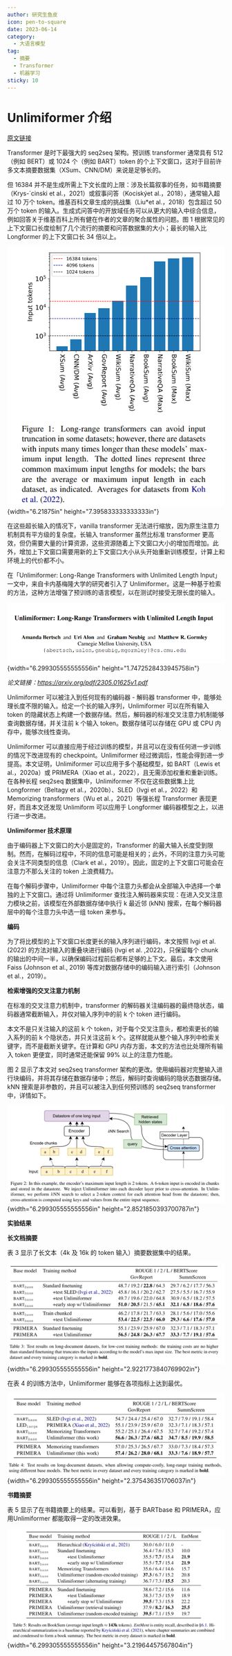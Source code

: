 ```yaml
---
author: 研究生鱼皮
icon: pen-to-square
date: 2023-06-14
category:
  - 大语言模型
tag:
  - 摘要
  - Transformer
  - 机器学习
sticky: 10
---
```



# Unlimiformer 介绍

[原文链接]( https://mp.weixin.qq.com/s/VktrpfEUK99Zrm3AJJwW-g)

Transformer 是时下最强大的 seq2seq 架构。预训练 transformer 通常具有 512（例如 BERT）或 1024 个（例如 BART）token 的个上下文窗口，这对于目前许多文本摘要数据集（XSum、CNN/DM）来说是足够长的。

但 16384 并不是生成所需上下文长度的上限：涉及长篇叙事的任务，如书籍摘要（Krys-´cinski et al.，2021）或叙事问答（Kociskýet al.，2018），通常输入超过 10 万个 token。维基百科文章生成的挑战集（Liu*et al.，2018）包含超过 50 万个 token 的输入。生成式问答中的开放域任务可以从更大的输入中综合信息，例如回答关于维基百科上所有健在作者的文章的聚合属性的问题。图 1 根据常见的上下文窗口长度绘制了几个流行的摘要和问答数据集的大小；最长的输入比 Longformer 的上下文窗口长 34 倍以上。

![descript](/assets/images/posts/2023-6/Unlimiformer1.png){width="6.21875in"
height="7.395833333333333in"}

在这些超长输入的情况下，vanilla transformer 无法进行缩放，因为原生注意力机制具有平方级的复杂度。长输入 transformer 虽然比标准 transformer 更高效，但仍需要大量的计算资源，这些资源随着上下文窗口大小的增加而增加。此外，增加上下文窗口需要用新的上下文窗口大小从头开始重新训练模型，计算上和环境上的代价都不小。

在「Unlimiformer: Long-Range Transformers with Unlimited Length Input」一文中，来自卡内基梅隆大学的研究者引入了 Unlimiformer。这是一种基于检索的方法，这种方法增强了预训练的语言模型，以在测试时接受无限长度的输入。

![descript](/assets/images/posts/2023-6/Unlimiformer2.png){width="6.299305555555556in"
height="1.7472528433945758in"}

*论文链接：https://arxiv.org/pdf/2305.01625v1.pdf*

Unlimiformer 可以被注入到任何现有的编码器 - 解码器 transformer 中，能够处理长度不限的输入。给定一个长的输入序列，Unlimiformer 可以在所有输入 token 的隐藏状态上构建一个数据存储。然后，解码器的标准交叉注意力机制能够查询数据存储，并关注前 k 个输入 token。数据存储可以存储在 GPU 或 CPU 内存中，能够次线性查询。

Unlimiformer 可以直接应用于经过训练的模型，并且可以在没有任何进一步训练的情况下改进现有的 checkpoint。Unlimiformer 经过微调后，性能会得到进一步提高。本文证明，Unlimiformer 可以应用于多个基础模型，如 BART（Lewis et al.，2020a）或 PRIMERA（Xiao et al.，2022），且无需添加权重和重新训练。在各种长程 seq2seq 数据集中，Unlimiformer 不仅在这些数据集上比 Longformer（Beltagy et al.，2020b）、SLED（Ivgi et al.，2022）和 Memorizing transformers（Wu et al.，2021）等强长程 Transformer 表现更好，而且本文还发现 Unlimiform 可以应用于 Longformer 编码器模型之上，以进行进一步改进。

**Unlimiformer 技术原理**

由于编码器上下文窗口的大小是固定的，Transformer 的最大输入长度受到限制。然而，在解码过程中，不同的信息可能是相关的；此外，不同的注意力头可能会关注不同类型的信息（Clark et al.，2019）。因此，固定的上下文窗口可能会在注意力不那么关注的 token 上浪费精力。

在每个解码步骤中，Unlimiformer 中每个注意力头都会从全部输入中选择一个单独的上下文窗口。通过将 Unlimiformer 查找注入解码器来实现：在进入交叉注意力模块之前，该模型在外部数据存储中执行 k 最近邻 (kNN) 搜索，在每个解码器层中的每个注意力头中选一组 token 来参与。

**编码**

为了将比模型的上下文窗口长度更长的输入序列进行编码，本文按照 Ivgi et al. (2022) 的方法对输入的重叠块进行编码 (Ivgi et al. ,2022)，只保留每个 chunk 的输出的中间一半，以确保编码过程前后都有足够的上下文。最后，本文使用 Faiss (Johnson et al., 2019) 等库对数据存储中的编码输入进行索引（Johnson et al.，2019）。

**检索增强的交叉注意力机制**

在标准的交叉注意力机制中，transformer 的解码器关注编码器的最终隐状态，编码器通常截断输入，并仅对输入序列中的前 k 个 token 进行编码。

本文不是只关注输入的这前 k 个 token，对于每个交叉注意头，都检索更长的输入系列的前 k 个隐状态，并只关注这前 k 个。这样就能从整个输入序列中检索关键字，而不是截断关键字。在计算和 GPU 内存方面，本文的方法也比处理所有输入 token 更便宜，同时通常还能保留 99% 以上的注意力性能。

图 2 显示了本文对 seq2seq transformer 架构的更改。使用编码器对完整输入进行块编码，并将其存储在数据存储中；然后，解码时查询编码的隐状态数据存储。kNN 搜索是非参数的，并且可以被注入到任何预训练的 seq2seq transformer 中，详情如下。

![descript](/assets/images/posts/2023-6/Unlimiformer3.png){width="6.299305555555556in"
height="2.8521850393700787in"}

**实验结果**

**长文档摘要**

表 3 显示了长文本（4k 及 16k 的 token 输入）摘要数据集中的结果。

![descript](/assets/images/posts/2023-6/Unlimiformer4.png){width="6.299305555555556in"
height="2.9221773840769902in"}

在表 4 的训练方法中，Unlimiformer 能够在各项指标上达到最优。

![descript](/assets/images/posts/2023-6/Unlimiformer5.png){width="6.299305555555556in"
height="2.375436351706037in"}

**书籍摘要**

表 5 显示了在书籍摘要上的结果。可以看到，基于 BARTbase 和 PRIMERA，应用Unlimiformer 都能取得一定的改进效果。

![descript](/assets/images/posts/2023-6/Unlimiformer6.png){width="6.299305555555556in"
height="3.21964457567804in"}

